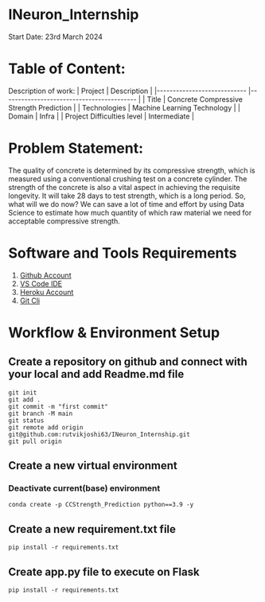 # INeuron_Internship
Start Date: 23rd March 2024

# Table of Content:


Description of work:
| Project                    	| Description                              	|
|----------------------------	|------------------------------------------	|
| Title                      	| Concrete Compressive Strength Prediction 	|
| Technologies               	| Machine Learning Technology              	|
| Domain                     	| Infra                                    	|
| Project Difficulties level 	| Intermediate                             	|

# Problem Statement:
The quality of concrete is determined by its compressive strength, which is measured
using a conventional crushing test on a concrete cylinder. The strength of the concrete
is also a vital aspect in achieving the requisite longevity. It will take 28 days to test
strength, which is a long period. So, what will we do now? We can save a lot of time and
effort by using Data Science to estimate how much quantity of which raw material we
need for acceptable compressive strength.

# Software and Tools Requirements
1. [Github Account](https://github.com)
2. [VS Code IDE](https://code.visualstudio.com/)
3. [Heroku Account](https://heroku.com)
4. [Git Cli](https://git-scm.com/book/en/v2/Getting-Started-The-Command-Line)

# Workflow & Environment Setup 
## Create a repository on github and connect with your local and add Readme.md file
```
git init
git add .
git commit -m "first commit"
git branch -M main
git status
git remote add origin git@github.com:rutvikjoshi63/INeuron_Internship.git
git pull origin

```

## Create a new virtual environment
### Deactivate current(base) environment
```
conda create -p CCStrength_Prediction python==3.9 -y
```
## Create a new requirement.txt file 
```
pip install -r requirements.txt

```
## Create app.py file to execute on Flask 
```
pip install -r requirements.txt

```
